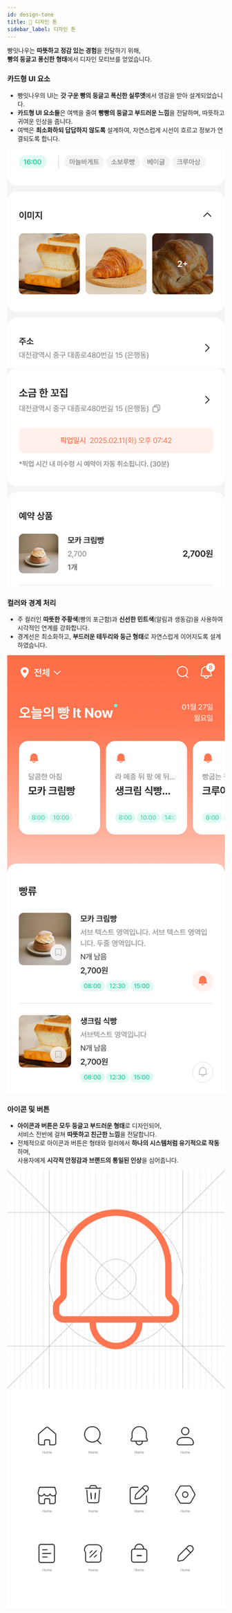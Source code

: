 ```yaml
---
id: design-tone
title: 🎨 디자인 톤
sidebar_label: 디자인 톤
---
```


빵잇나우는 **따뜻하고 정감 있는 경험**을 전달하기 위해,  
**빵의 둥글고 퐁신한 형태**에서 디자인 모티브를 얻었습니다.

### **카드형 UI 요소**

- 빵잇나우의 UI는 **갓 구운 빵의 둥글고 폭신한 실루엣**에서 영감을 받아 설계되었습니다.
- **카드형 UI 요소들**은 여백을 줄여 **빵빵의 둥글고 부드러운 느낌**을 전달하며, 따뜻하고 귀여운 인상을 줍니다.
- 여백은 **최소화하되 답답하지 않도록** 설계하여, 자연스럽게 시선이 흐르고 정보가 연결되도록 합니다.

<img src="/img/brand-identity/03_design-tone_01.png" />
<img src="/img/brand-identity/03_design-tone_02.png" />

### **컬러와 경계 처리**

- 주 컬러인 **따뜻한 주황색**(빵의 포근함)과 **신선한 민트색**(알림과 생동감)을 사용하여 시각적인 연계를 강화합니다.
- 경계선은 최소화하고, **부드러운 테두리와 둥근 형태**로 자연스럽게 이어지도록 설계하였습니다.

<img src="/img/brand-identity/03_design-tone_03.png" />
<img src="/img/brand-identity/03_design-tone_04.png" />

### **아이콘 및 버튼**

- **아이콘과 버튼은 모두 둥글고 부드러운 형태**로 디자인되어,  
  서비스 전반에 걸쳐 **따뜻하고 친근한 느낌**을 전달합니다.
- 전체적으로 아이콘과 버튼은 형태와 컬러에서 **하나의 시스템처럼 유기적으로 작동**하며,  
  사용자에게 **시각적 안정감과 브랜드의 통일된 인상**을 심어줍니다.

<img src="/img/brand-identity/03_design-tone_05.png" />
<img src="/img/brand-identity/03_design-tone_06.png" />
